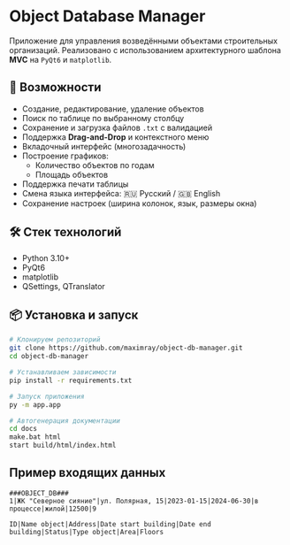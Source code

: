 # Object Database Manager

Приложение для управления возведёнными объектами строительных организаций. Реализовано с использованием архитектурного шаблона **MVC** на `PyQt6` и `matplotlib`.

## 🚀 Возможности

- Создание, редактирование, удаление объектов
- Поиск по таблице по выбранному столбцу
- Сохранение и загрузка файлов `.txt` с валидацией
- Поддержка **Drag-and-Drop** и контекстного меню
- Вкладочный интерфейс (многозадачность)
- Построение графиков:
  - Количество объектов по годам
  - Площадь объектов
- Поддержка печати таблицы
- Смена языка интерфейса: 🇷🇺 Русский / 🇬🇧 English
- Сохранение настроек (ширина колонок, язык, размеры окна)

## 🛠️ Стек технологий

- Python 3.10+
- PyQt6
- matplotlib
- QSettings, QTranslator

## 📦 Установка и запуск

```bash
# Клонируем репозиторий
git clone https://github.com/maximray/object-db-manager.git
cd object-db-manager

# Устанавливаем зависимости
pip install -r requirements.txt

# Запуск приложения
py -m app.app

# Автогенерация документации
cd docs
make.bat html
start build/html/index.html
```

## Пример входящих данных
```
###OBJECT_DB###
1|ЖК "Северное сияние"|ул. Полярная, 15|2023-01-15|2024-06-30|в процессе|жилой|12500|9

ID|Name object|Address|Date start building|Date end building|Status|Type object|Area|Floors
